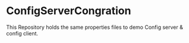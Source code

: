 # ConfigServerCongration
This Repository holds the same properties files to demo Config server & config client.
